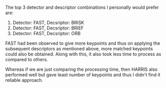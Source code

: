 The top 3 detector and descriptor combinations I personally would prefer are:

1. Detector: FAST, Decsriptor: BRISK
2. Detector: FAST, Decsriptor: BRIEF
3. Detector: FAST, Decsriptor: ORB

FAST had been observed to give more keypoints and thus on applying the subsequent descriptors as mentioned above, more matched keypoints could also be obtained. Along with this, it also took less time to process as compared to others.

Whereas if we are just comparing the processing time, then HARRIS also performed well but gave least number of keypoints and thus I didn't find it reliable approach.


